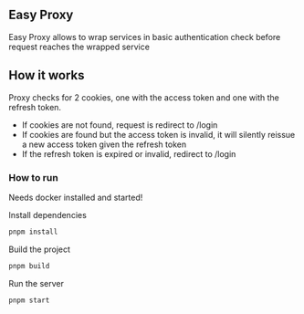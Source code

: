 ## Easy Proxy

Easy Proxy allows to wrap services in basic authentication check before request reaches the wrapped service

## How it works

Proxy checks for 2 cookies, one with the access token and one with the refresh token.

- If cookies are not found, request is redirect to /login
- If cookies are found but the access token is invalid, it will silently reissue a new access token given the refresh token
- If the refresh token is expired or invalid, redirect to /login

### How to run

Needs docker installed and started!

Install dependencies

```bash
pnpm install
```

Build the project

```bash
pnpm build
```

Run the server

```bash
pnpm start
```